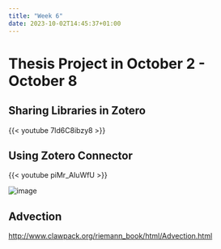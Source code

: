 ```yaml
---
title: "Week 6"
date: 2023-10-02T14:45:37+01:00
---
```


# Thesis Project in October 2 - October 8

## Sharing Libraries in Zotero

{{< youtube 7ld6C8ibzy8 >}}

## Using Zotero Connector

{{< youtube piMr_AIuWfU >}}

![image](https://github.com/carlosal1015/thesis-project/assets/21283014/61e7884d-0f4c-45f6-974c-203854479a09)

## Advection

<http://www.clawpack.org/riemann_book/html/Advection.html>